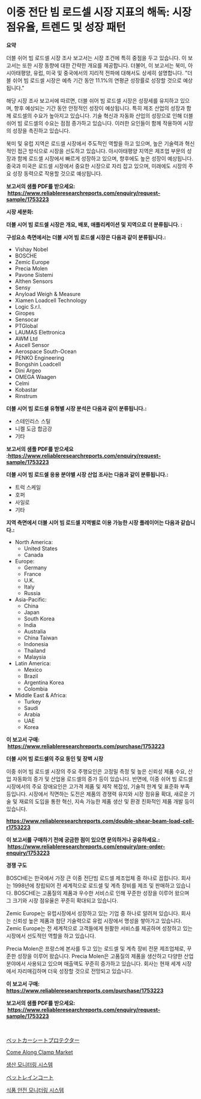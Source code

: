 <p><h1>이중 전단 빔 로드셀 시장 지표의 해독: 시장 점유율, 트렌드 및 성장 패턴</h1></p><p><strong>요약</strong></p>
<p><p>더블 쉬어 빔 로드셀 시장 조사 보고서는 시장 조건에 특히 중점을 두고 있습니다. 이 보고서는 또한 시장 동향에 대한 간략한 개요를 제공합니다. 더불어, 이 보고서는 북미, 아시아태평양, 유럽, 미국 및 중국에서의 지리적 전파에 대해서도 상세히 설명합니다. "더블 쉬어 빔 로드셀 시장은 예측 기간 동안 11.1%의 연평균 성장률로 성장할 것으로 예상됩니다."</p><p>해당 시장 조사 보고서에 따르면, 더블 쉬어 빔 로드셀 시장은 성장세를 유지하고 있으며, 향후 예상되는 기간 동안 안정적인 성장이 예상됩니다. 특히 제조 산업의 성장과 함께 로드셀의 수요가 높아지고 있습니다. 기술 혁신과 자동화 산업의 성장으로 인해 더블 쉬어 빔 로드셀의 수요는 점점 증가하고 있습니다. 이러한 요인들이 함께 작용하여 시장의 성장을 촉진하고 있습니다.</p><p>북미 및 유럽 지역은 로드셀 시장에서 주도적인 역할을 하고 있으며, 높은 기술력과 혁신적인 접근 방식으로 시장을 선도하고 있습니다. 아시아태평양 지역은 제조업 부문의 성장과 함께 로드셀 시장에서 빠르게 성장하고 있으며, 향후에도 높은 성장이 예상됩니다. 중국과 미국은 로드셀 시장에서 중요한 시장으로 자리 잡고 있으며, 미래에도 시장의 주요 성장 동력으로 작용할 것으로 예상됩니다.</p></p>
<p><strong>보고서의 샘플 PDF를 받으세요: &nbsp;<a href="https://www.reliableresearchreports.com/enquiry/request-sample/1753223">https://www.reliableresearchreports.com/enquiry/request-sample/1753223</a></strong></p>
<p><strong>시장 세분화:</strong></p>
<p><strong> 더블 시어 빔 로드셀 시장은 개요, 배포, 애플리케이션 및 지역으로 더 분류됩니다. :</strong></p>
<p><strong>구성요소 측면에서는 더블 시어 빔 로드셀 시장은 다음과 같이 분류됩니다.:</strong></p>
<p><ul><li>Vishay Nobel</li><li>BOSCHE</li><li>Zemic Europe</li><li>Precia Molen</li><li>Pavone Sistemi</li><li>Althen Sensors</li><li>Sensy</li><li>Anyload Weigh & Measure</li><li>Xiamen Loadcell Technology</li><li>Logic S.r.l.</li><li>Giropes</li><li>Sensocar</li><li>PTGlobal</li><li>LAUMAS Elettronica</li><li>AWM Ltd</li><li>Ascell Sensor</li><li>Aerospace South-Ocean</li><li>PENKO Engineering</li><li>Bongshin Loadcell</li><li>Dini Argeo</li><li>OMEGA Waagen</li><li>Celmi</li><li>Kobastar</li><li>Rinstrum</li></ul></p>
<p><strong> 더블 시어 빔 로드셀 유형별 시장 분석은 다음과 같이 분류됩니다.:</strong></p>
<p><ul><li>스테인리스 스틸</li><li>니켈 도금 합금강</li><li>기타</li></ul></p>
<p><strong>보고서의 샘플 PDF를 받으세요 :<a href="https://www.reliableresearchreports.com/enquiry/request-sample/1753223">https://www.reliableresearchreports.com/enquiry/request-sample/1753223</a></strong></p>
<p><strong> 더블 시어 빔 로드셀 응용 분야별 시장 산업 조사는 다음과 같이 분류됩니다.:</strong></p>
<p><ul><li>트럭 스케일</li><li>호퍼</li><li>사일로</li><li>기타</li></ul></p>
<p><strong>지역 측면에서 더블 시어 빔 로드셀 지역별로 이용 가능한 시장 플레이어는 다음과 같습니다.:</strong></p>
<p><ul>
    <li>
        North America:
        <ul>
            <li>United States</li>
            <li>Canada</li>
        </ul>
    </li>
    <li>
        Europe:
        <ul>
            <li>Germany</li>
            <li>France</li>
            <li>U.K.</li>
            <li>Italy</li>
            <li>Russia</li>
        </ul>
    </li>
    <li>
        Asia-Pacific:
        <ul>
            <li>China</li>
            <li>Japan</li>
            <li>South Korea</li>
            <li>India</li>
            <li>Australia</li>
            <li>China Taiwan</li>
            <li>Indonesia</li>
            <li>Thailand</li>
            <li>Malaysia</li>
        </ul>
    </li>
    <li>
        Latin America:
        <ul>
            <li>Mexico</li>
            <li>Brazil</li>
            <li>Argentina Korea</li>
            <li>Colombia</li>
        </ul>
    </li>
    <li>
        Middle East & Africa:
        <ul>
            <li>Turkey</li>
            <li>Saudi</li>
            <li>Arabia</li>
            <li>UAE</li>
            <li>Korea</li>
        </ul>
    </li>
    </ul></p>
<p><strong>이 보고서 구매: &nbsp;<a href="https://www.reliableresearchreports.com/purchase/1753223">https://www.reliableresearchreports.com/purchase/1753223</a></strong></p>
<p><strong>더블 시어 빔 로드셀의 주요 동인 및 장벽 시장</strong></p>
<p><p>이중 쉬어 빔 로드셀 시장의 주요 주행요인은 고정밀 측정 및 높은 신뢰성 제품 수요, 산업 자동화의 증가 및 산업용 로드셀의 증가 등이 있습니다. 반면에, 이중 쉬어 빔 로드셀 시장에서의 주요 장애요인은 고가격 제품 및 제작 복잡성, 기술적 한계 및 표준화 부족 등입니다. 시장에서 직면하는 도전은 제품의 경쟁력 유지와 시장 점유율 확대, 새로운 기술 및 재료의 도입을 통한 혁신, 지속 가능한 제품 생산 및 환경 친화적인 제품 개발 등이 있습니다.</p></p>
<p><strong><a href="https://www.reliableresearchreports.com/double-shear-beam-load-cell-r1753223">https://www.reliableresearchreports.com/double-shear-beam-load-cell-r1753223</a></strong></p>
<p><strong>이 보고서를 구매하기 전에 궁금한 점이 있으면 문의하거나 공유하세요.: &nbsp;<a href="https://www.reliableresearchreports.com/enquiry/pre-order-enquiry/1753223">https://www.reliableresearchreports.com/enquiry/pre-order-enquiry/1753223</a></strong></p>
<p><strong>경쟁 구도</strong></p>
<p><p>BOSCHE는 한국에서 가장 큰 이중 전단빔 로드셀 제조업체 중 하나로 꼽힙니다. 회사는 1998년에 창립되어 전 세계적으로 로드셀 및 계측 장비를 제조 및 판매하고 있습니다. BOSCHE는 고품질의 제품과 우수한 서비스로 인해 꾸준한 성장을 이루어 왔으며 그 크기와 시장 점유율은 꾸준히 확대되고 있습니다.</p><p>Zemic Europe는 유럽시장에서 성장하고 있는 기업 중 하나로 알려져 있습니다. 회사는 신뢰성 높은 제품과 첨단 기술력으로 유럽 시장에서 명성을 쌓아가고 있습니다. Zemic Europe는 전 세계적으로 고객들에게 원활한 서비스를 제공하며 성장하고 있는 시장에서 선도적인 역할을 하고 있습니다.</p><p>Precia Molen은 프랑스에 본사를 두고 있는 로드셀 및 계측 장비 전문 제조업체로, 꾸준한 성장을 이루어 왔습니다. Precia Molen은 고품질의 제품을 생산하고 다양한 산업 분야에서 사용되고 있으며 매출액도 꾸준히 증가하고 있습니다. 회사는 현재 세계 시장에서 자리매김하며 더욱 성장할 것으로 전망되고 있습니다.</p></p>
<p><strong>이 보고서 구매: &nbsp; <a href="https://www.reliableresearchreports.com/purchase/1753223">https://www.reliableresearchreports.com/purchase/1753223</a></strong></p>
<p><strong>보고서의 샘플 PDF를 받으세요: &nbsp;<a href="https://www.reliableresearchreports.com/enquiry/request-sample/1753223">https://www.reliableresearchreports.com/enquiry/request-sample/1753223</a></strong><strong></strong></p>
<p>&nbsp;</p>
<p><p><a href="https://github.com/bevdtkn4419963/Market-Research-Report-List-1/blob/main/291014528443.md">ペットカーシートプロテクター</a></p><p><a href="https://github.com/globismark/Market-Research-Report-List-2/blob/main/come-along-clamp-market.md">Come Along Clamp Market</a></p><p><a href="https://github.com/Tristiarton768456/Market-Research-Report-List-1/blob/main/673116125888.md">생산 모니터링 시스템</a></p><p><a href="https://github.com/MosesSpinka1914/Market-Research-Report-List-1/blob/main/280254728444.md">ペットレインコート</a></p><p><a href="https://github.com/vsoq0zknh59/Market-Research-Report-List-1/blob/main/638730725887.md">식품 안전 모니터링 시스템</a></p></p>